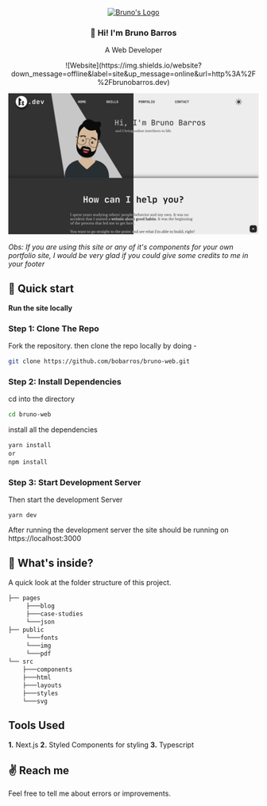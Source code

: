 <p align="center">
  <a href="https://brunobarros.dev">
    <img alt="Bruno's Logo" src="https://brunobarros.dev/img/favicon.png" width="128" />
  </a>
</p> 
<h3 align="center">👋 Hi! I'm Bruno Barros</h2>
<p align="center">A Web Developer</p>
<p align="center">![Website](https://img.shields.io/website?down_message=offline&label=site&up_message=online&url=http%3A%2F%2Fbrunobarros.dev)</p>

![Bruno Barros Site Preview](./public/img/web_demo.png)

*Obs: If you are using this site or any of it's components for your own portfolio site, I would be very glad if you could give some credits to me in your footer*

## :rocket: Quick start

**Run the site locally**

### Step 1: Clone The Repo

Fork the repository. then clone the repo locally by doing -

```bash
git clone https://github.com/bobarros/bruno-web.git
```

### Step 2: Install Dependencies

cd into the directory

```bash
cd bruno-web
```

install all the dependencies
```bash
yarn install
or
npm install
```

### Step 3: Start Development Server

Then start the development Server
```
yarn dev
```
After running the development server the site should be running on https://localhost:3000


## :open_file_folder: What's inside?

A quick look at the folder structure of this project.

    ├── pages
         ├───blog
         ├───case-studies
         └───json
    ├── public
         └───fonts
         └───img
         └───pdf
    └── src
        ├───components
        ├───html
        ├───layouts
        ├───styles
        └───svg

## Tools Used

**1.** Next.js
**2.** Styled Components for styling
**3.** Typescript

## :v: Reach me

Feel free to tell me about errors or improvements.